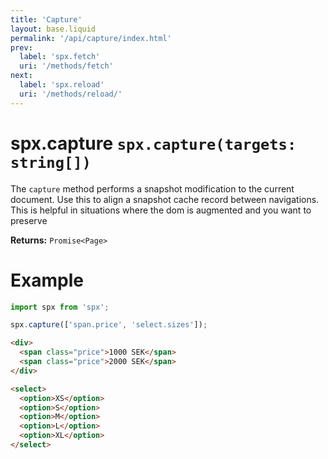 ```yaml
---
title: 'Capture'
layout: base.liquid
permalink: '/api/capture/index.html'
prev:
  label: 'spx.fetch'
  uri: '/methods/fetch'
next:
  label: 'spx.reload'
  uri: '/methods/reload/'
---
```


# spx.capture `spx.capture(targets: string[])`

The `capture` method performs a snapshot modification to the current document. Use this to align a snapshot cache record between navigations. This is helpful in situations where the dom is augmented and you want to preserve

**Returns:** `Promise<Page>`

# Example

```js
import spx from 'spx';

spx.capture(['span.price', 'select.sizes']);
```

```html
<div>
  <span class="price">1000 SEK</span>
  <span class="price">2000 SEK</span>
</div>

<select>
  <option>XS</option>
  <option>S</option>
  <option>M</option>
  <option>L</option>
  <option>XL</option>
</select>
```
